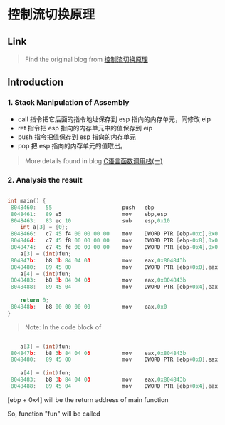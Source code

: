 # 控制流切换原理

## Link

> Find the original blog from [控制流切换原理](http://blog.csdn.net/q1007729991/article/details/60113405)

## Introduction

### 1. Stack Manipulation of Assembly

- call 指令把它后面的指令地址保存到 esp 指向的内存单元，同修改 eip
- ret 指令把 esp 指向的内存单元中的值保存到 eip
- push 指令把值保存到 esp 指向的内存单元
- pop 把 esp 指向的内存单元的值取出。

> More details found in blog [C语言函数调用栈(一)](http://www.cnblogs.com/clover-toeic/p/3755401.html)


### 2. Analysis the result
```c

int main() {
 8048460:	55                   	push   ebp
 8048461:	89 e5                	mov    ebp,esp
 8048463:	83 ec 10             	sub    esp,0x10
	int a[3] = {0};
 8048466:	c7 45 f4 00 00 00 00 	mov    DWORD PTR [ebp-0xc],0x0
 804846d:	c7 45 f8 00 00 00 00 	mov    DWORD PTR [ebp-0x8],0x0
 8048474:	c7 45 fc 00 00 00 00 	mov    DWORD PTR [ebp-0x4],0x0
	a[3] = (int)fun;
 804847b:	b8 3b 84 04 08       	mov    eax,0x804843b
 8048480:	89 45 00             	mov    DWORD PTR [ebp+0x0],eax
	a[4] = (int)fun;
 8048483:	b8 3b 84 04 08       	mov    eax,0x804843b
 8048488:	89 45 04             	mov    DWORD PTR [ebp+0x4],eax
	
	return 0;
 804848b:	b8 00 00 00 00       	mov    eax,0x0
}

```


> Note: In the code block of 
```c

	a[3] = (int)fun;
 804847b:	b8 3b 84 04 08       	mov    eax,0x804843b
 8048480:	89 45 00             	mov    DWORD PTR [ebp+0x0],eax
 
	a[4] = (int)fun;
 8048483:	b8 3b 84 04 08       	mov    eax,0x804843b
 8048488:	89 45 04             	mov    DWORD PTR [ebp+0x4],eax


```

[ebp + 0x4] will be the return address of main function

So, function "fun" will be called


